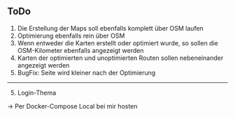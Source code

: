 ## ToDo
1) Die Erstellung der Maps soll ebenfalls komplett über OSM laufen
2) Optimierung ebenfalls rein über OSM
3) Wenn entweder die Karten erstellt oder optimiert wurde, so sollen die OSM-Kilometer ebenfalls angezeigt werden
4) Karten der optimierten und unoptimierten Routen sollen nebeneinander angezeigt werden
5) BugFix: Seite wird kleiner nach der Optimierung
------
5) Login-Thema

-> Per Docker-Compose Local bei mir hosten